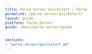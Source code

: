 ```yaml
---
title: Parse-Server Quickstart | Parse
permalink: /parse-server/quickstart/
layout: guide
platform: Parse-Server
guide: /docs/parse-server/guide


sections:
- "parse-server/quickstart.md"
---
```

